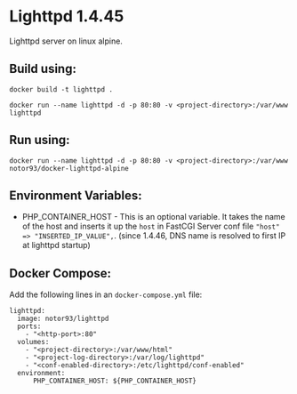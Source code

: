 Lighttpd 1.4.45 
=========
Lighttpd server on linux alpine.

## Build using:
`docker build -t lighttpd .`

`docker run --name lighttpd -d -p 80:80 -v <project-directory>:/var/www  lighttpd`

## Run using:
`docker run --name lighttpd -d -p 80:80 -v <project-directory>:/var/www  notor93/docker-lighttpd-alpine`

## Environment Variables:
 - PHP_CONTAINER_HOST - This is an optional variable. It takes the name of the host and inserts it up the `host` in FastCGI Server conf file `"host" => "INSERTED_IP_VALUE",`. (since 1.4.46, DNS name is resolved to first IP at lighttpd startup)

## Docker Compose:
Add the following lines in an `docker-compose.yml` file:

    lighttpd:
      image: notor93/lighttpd
      ports:
        - "<http-port>:80"
      volumes:
        - "<project-directory>:/var/www/html"
        - "<project-log-directory>:/var/log/lighttpd"
        - "<conf-enabled-directory>:/etc/lighttpd/conf-enabled"
      environment:
          PHP_CONTAINER_HOST: ${PHP_CONTAINER_HOST}

